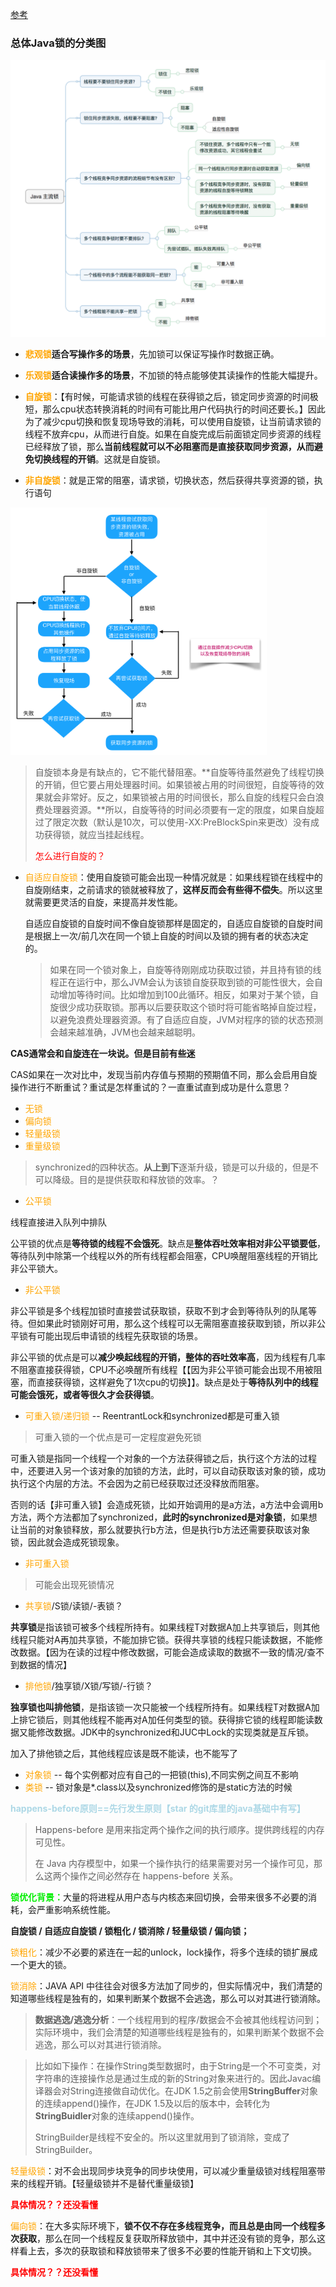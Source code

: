 [参考](https://pdai.tech/md/java/thread/java-thread-x-lock-all.html)

### 总体Java锁的分类图

<img src="JavaImage/java-lock-1.png" alt="Java锁的总体分类" style="zoom: 50%;" />

- **<font color="orange">悲观锁</font>适合写操作多的场景**，先加锁可以保证写操作时数据正确。
- **<font color="orange">乐观锁</font>适合读操作多的场景**，不加锁的特点能够使其读操作的性能大幅提升。



- **<font color="orange">自旋锁</font>**：【有时候，可能请求锁的线程在获得锁之后，锁定同步资源的时间极短，那么cpu状态转换消耗的时间有可能比用户代码执行的时间还要长。】因此为了减少cpu切换和恢复现场导致的消耗，可以使用自旋锁，让当前请求锁的线程不放弃cpu，从而进行自旋。如果在自旋完成后前面锁定同步资源的线程已经释放了锁，那么**当前线程就可以不必阻塞而是直接获取同步资源，从而避免切换线程的开销**。这就是自旋锁。

- **<font color="orange">非自旋锁</font>**：就是正常的阻塞，请求锁，切换状态，然后获得共享资源的锁，执行语句

<img src="JavaImage/自旋锁.png" alt="自旋锁" style="zoom: 40%;" />

> 自旋锁本身是有缺点的，它不能代替阻塞。**自旋等待虽然避免了线程切换的开销，但它要占用处理器时间。如果锁被占用的时间很短，自旋等待的效果就会非常好。反之，如果锁被占用的时间很长，那么自旋的线程只会白浪费处理器资源。**所以，自旋等待的时间必须要有一定的限度，如果自旋超过了限定次数（默认是10次，可以使用-XX:PreBlockSpin来更改）没有成功获得锁，就应当挂起线程。
>
> <font color="red">怎么进行自旋的？</font>

- <font color="orange">自适应自旋锁</font>：使用自旋锁可能会出现一种情况就是：如果线程锁在线程中的自旋刚结束，之前请求的锁就被释放了，**这样反而会有些得不偿失**。所以这里就需要更灵活的自旋，来提高并发性能。

  自适应自旋锁的自旋时间不像自旋锁那样是固定的，自适应自旋锁的自旋时间是根据上一次/前几次在同一个锁上自旋的时间以及锁的拥有者的状态决定的。

  > 如果在同一个锁对象上，自旋等待刚刚成功获取过锁，并且持有锁的线程正在运行中，那么JVM会认为该锁自旋获取到锁的可能性很大，会自动增加等待时间。比如增加到100此循环。相反，如果对于某个锁，自旋很少成功获取锁。那再以后要获取这个锁时将可能省略掉自旋过程，以避免浪费处理器资源。有了自适应自旋，JVM对程序的锁的状态预测会越来越准确，JVM也会越来越聪明。



**CAS通常会和自旋连在一块说。但是目前有些迷**

CAS如果在一次对比中，发现当前内存值与预期的预期值不同，那么会启用自旋操作进行不断重试？重试是怎样重试的？一直重试直到成功是什么意思？



- <font color="orange">无锁</font>
- <font color="orange">偏向锁</font>
- <font color="orange">轻量级锁</font>
- <font color="orange">重量级锁</font>

> synchronized的四种状态。**从上到下**逐渐升级，锁是可以升级的，但是不可以降级。目的是提供获取和释放锁的效率。？





- <font color="orange">公平锁</font>

线程直接进入队列中排队

公平锁的优点是**等待锁的线程不会饿死**。缺点是**整体吞吐效率相对非公平锁要低**，等待队列中除第一个线程以外的所有线程都会阻塞，CPU唤醒阻塞线程的开销比非公平锁大。

- <font color="orange">非公平锁</font>

非公平锁是多个线程加锁时直接尝试获取锁，获取不到才会到等待队列的队尾等待。但如果此时锁刚好可用，那么这个线程可以无需阻塞直接获取到锁，所以非公平锁有可能出现后申请锁的线程先获取锁的场景。

非公平锁的优点是可以**减少唤起线程的开销，整体的吞吐效率高**，因为线程有几率不阻塞直接获得锁，CPU不必唤醒所有线程【【因为非公平锁可能会出现不用被阻塞，而直接获得锁，这样避免了1次cpu的切换】】。缺点是处于**等待队列中的线程可能会饿死，或者等很久才会获得锁**。





- <font color="orange">可重入锁/递归锁</font> --  ReentrantLock和synchronized都是可重入锁

> 可重入锁的一个优点是可一定程度避免死锁

可重入锁是指同一个线程一个对象的一个方法获得锁之后，执行这个方法的过程中，还要进入另一个该对象的加锁的方法，此时，可以自动获取该对象的锁，成功执行这个内层的方法。不会因为之前已经获取过还没释放而阻塞。

否则的话【非可重入锁】会造成死锁，比如开始调用的是a方法，a方法中会调用b方法，两个方法都加了synchronized，**此时的synchronized是对象锁**，如果想让当前的对象锁释放，那么就要执行b方法，但是执行b方法还需要获取该对象锁，因此就会造成死锁现象。

- <font color="orange">非可重入锁</font>

> 可能会出现死锁情况





- <font color="orange">共享锁</font>/S锁/读锁/-表锁？

**共享锁**是指该锁可被多个线程所持有。如果线程T对数据A加上共享锁后，则其他线程只能对A再加共享锁，不能加排它锁。获得共享锁的线程只能读数据，不能修改数据。【因为在读的过程中修改数据，可能会造成读取的数据不一致的情况/查不到数据的情况】

- <font color="orange">排他锁</font>/独享锁/X锁/写锁/-行锁？

**独享锁也叫排他锁**，是指该锁一次只能被一个线程所持有。如果线程T对数据A加上排它锁后，则其他线程不能再对A加任何类型的锁。获得排它锁的线程即能读数据又能修改数据。JDK中的synchronized和JUC中Lock的实现类就是互斥锁。

加入了排他锁之后，其他线程应该是既不能读，也不能写了





- <font color="orange">对象锁</font> -- 每个实例都对应有自己的一把锁(this),不同实例之间互不影响
- <font color="orange">类锁</font> -- 锁对象是*.class以及synchronized修饰的是static方法的时候



**<font color="lightblue">happens-before原则==先行发生原则【star 的git库里的java基础中有写】</font>**

> Happens-before 是用来指定两个操作之间的执行顺序。提供跨线程的内存可见性。
>
> 在 Java 内存模型中，如果一个操作执行的结果需要对另一个操作可见，那么这两个操作之间必然存在 happens-before 关系。



<font color="gree">**锁优化背景：**</font>大量的将进程从用户态与内核态来回切换，会带来很多不必要的消耗，会严重影响系统性能。

**自旋锁 / 自适应自旋锁 / 锁粗化 / 锁消除 / 轻量级锁 / 偏向锁；**

<font color="orange">锁粗化</font>：减少不必要的紧连在一起的unlock，lock操作，将多个连续的锁扩展成一个更大的锁。

<font color="orange">锁消除</font>：JAVA  API 中往往会对很多方法加了同步的，但实际情况中，我们清楚的知道哪些线程是独有的，如果判断某个数据不会逃逸，那么可以对其进行锁消除。

> **数据逃逸/逃逸分析**：一个线程用到的程序/数据会不会被其他线程访问到；实际环境中，我们会清楚的知道哪些线程是独有的，如果判断某个数据不会逃逸，那么可以对其进行锁消除。

> 比如如下操作：在操作String类型数据时，由于String是一个不可变类，对字符串的连接操作总是通过生成的新的String对象来进行的。因此Javac编译器会对String连接做自动优化。在JDK 1.5之前会使用**StringBuffer**对象的连续append()操作，在JDK 1.5及以后的版本中，会转化为**StringBuidler**对象的连续append()操作。
>
> StringBuilder是线程不安全的。所以这里就用到了锁消除，变成了StringBuilder。

<font color="orange">轻量级锁</font>：对不会出现同步块竞争的同步块使用，可以减少重量级锁对线程阻塞带来的线程开销。【轻量级锁并不是替代重量级锁】

**<font color="red">具体情况？？还没看懂</font>**

<font color="orange">偏向锁</font>：在大多实际环境下，**锁不仅不存在多线程竞争，而且总是由同一个线程多次获取**，那么在同一个线程反复获取所释放锁中，其中并还没有锁的竞争，那么这样看上去，多次的获取锁和释放锁带来了很多不必要的性能开销和上下文切换。

**<font color="red">具体情况？？还没看懂</font>**



